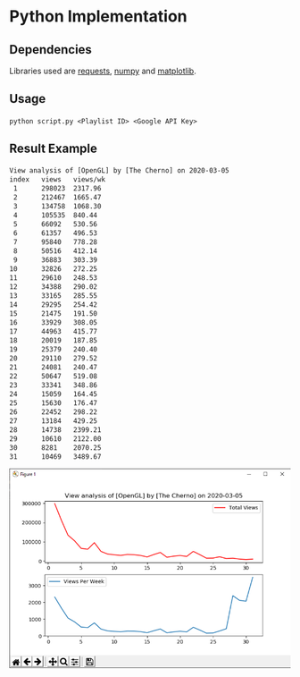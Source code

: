 # Python Implementation

## Dependencies

Libraries used are [requests](https://requests.readthedocs.io/en/master/), [numpy](https://numpy.org/) and [matplotlib](https://matplotlib.org/).

## Usage

`python script.py <Playlist ID> <Google API Key>`

## Result Example

```
View analysis of [OpenGL] by [The Cherno] on 2020-03-05
index   views   views/wk
 1      298023  2317.96 
 2      212467  1665.47 
 3      134758  1068.30 
 4      105535  840.44  
 5      66092   530.56  
 6      61357   496.53  
 7      95840   778.28  
 8      50516   412.14  
 9      36883   303.39  
10      32826   272.25  
11      29610   248.53  
12      34388   290.02  
13      33165   285.55  
14      29295   254.42
15      21475   191.50
16      33929   308.05
17      44963   415.77
18      20019   187.85
19      25379   240.40
20      29110   279.52
21      24081   240.47
22      50647   519.08
23      33341   348.86
24      15059   164.45
25      15630   176.47
26      22452   298.22
27      13184   429.25
28      14738   2399.21
29      10610   2122.00
30      8281    2070.25
31      10469   3489.67
```
![image](res/result.png)
